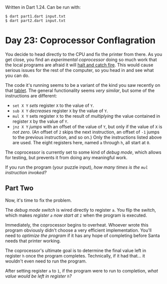 Written in Dart 1.24. Can be run with:

```
$ dart part1.dart input.txt
$ dart part2.dart input.txt
```

# Day 23: Coprocessor Conflagration

You decide to head directly to the CPU and fix the printer from there. As you get close, you find an _experimental coprocessor_ doing so much work that the local programs are afraid it will [halt and catch fire](https://en.wikipedia.org/wiki/Halt_and_Catch_Fire). This would cause serious issues for the rest of the computer, so you head in and see what you can do.

The code it's running seems to be a variant of the kind you saw recently on that [tablet](18). The general functionality seems _very similar_, but some of the instructions are different:

* `set X Y` _sets_ register `X` to the value of `Y`.
* `sub X Y` _decreases_ register `X` by the value of `Y`.
* `mul X Y` sets register `X` to the result of _multiplying_ the value contained in register `X` by the value of `Y`.
* `jnz X Y` _jumps_ with an offset of the value of `Y`, but only if the value of `X` is _not zero_. (An offset of `2` skips the next instruction, an offset of `-1` jumps to the previous instruction, and so on.)
Only the instructions listed above are used. The eight registers here, named `a` through `h`, all start at `0`.

The coprocessor is currently set to some kind of _debug mode_, which allows for testing, but prevents it from doing any meaningful work.

If you run the program (your puzzle input), _how many times is the `mul` instruction invoked?_

## Part Two

Now, it's time to fix the problem.

The _debug mode switch_ is wired directly to register `a`.  You flip the switch, which makes _register `a` now start at `1`_ when the program is executed.

Immediately, the coprocessor begins to overheat.  Whoever wrote this program obviously didn't choose a very efficient implementation.  You'll need to _optimize the program_ if it has any hope of completing before Santa needs that printer working.

The coprocessor's ultimate goal is to determine the final value left in register `h` once the program completes. Technically, if it had that... it wouldn't even need to run the program.

After setting register `a` to `1`, if the program were to run to completion, _what value would be left in register `h`?_
